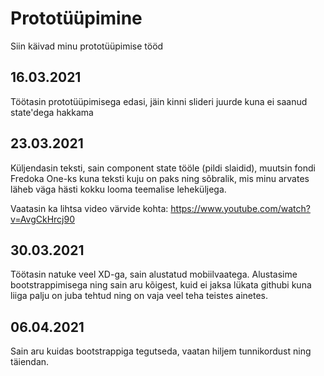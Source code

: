 # Prototüüpimine
Siin käivad minu prototüüpimise tööd

## 16.03.2021
Töötasin prototüüpimisega edasi, jäin kinni slideri juurde kuna ei saanud state'dega hakkama

## 23.03.2021
Küljendasin teksti, sain component state tööle (pildi slaidid), muutsin fondi Fredoka One-ks kuna teksti kuju on paks ning sõbralik, mis minu arvates läheb väga hästi kokku looma teemalise leheküljega.

Vaatasin ka lihtsa video värvide kohta: https://www.youtube.com/watch?v=AvgCkHrcj90

## 30.03.2021
Töötasin natuke veel XD-ga, sain alustatud mobiilvaatega.
Alustasime bootstrappimisega ning sain aru kõigest, kuid ei jaksa lükata githubi kuna liiga palju on juba tehtud ning on vaja veel teha teistes ainetes.

## 06.04.2021
Sain aru kuidas bootstrappiga tegutseda, vaatan hiljem tunnikordust ning täiendan.